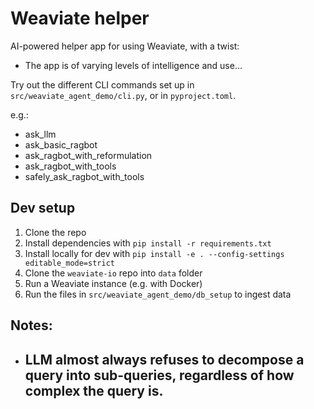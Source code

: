 # Weaviate helper

AI-powered helper app for using Weaviate, with a twist:

- The app is of varying levels of intelligence and use...

Try out the different CLI commands set up in `src/weaviate_agent_demo/cli.py`, or in `pyproject.toml`.

e.g.:
- ask_llm
- ask_basic_ragbot
- ask_ragbot_with_reformulation
- ask_ragbot_with_tools
- safely_ask_ragbot_with_tools

## Dev setup

1. Clone the repo
1. Install dependencies with `pip install -r requirements.txt`
1. Install locally for dev with `pip install -e . --config-settings editable_mode=strict`
1. Clone the `weaviate-io` repo into `data` folder
1. Run a Weaviate instance (e.g. with Docker)
1. Run the files in `src/weaviate_agent_demo/db_setup` to ingest data

## Notes:

- LLM almost always refuses to decompose a query into sub-queries, regardless of how complex the query is.
    -
